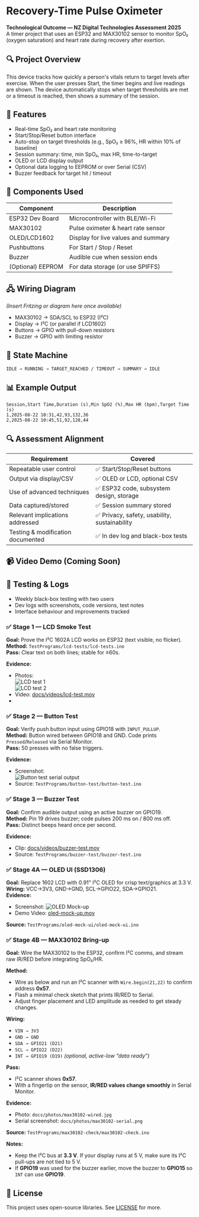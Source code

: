 # Recovery-Time Pulse Oximeter

**Technological Outcome — NZ Digital Technologies Assessment 2025**  
A timer project that uses an ESP32 and MAX30102 sensor to monitor SpO₂ (oxygen saturation) and heart rate during recovery after exertion.

## 🔍 Project Overview

This device tracks how quickly a person's vitals return to target levels after exercise. When the user presses Start, the timer begins and live readings are shown. The device automatically stops when target thresholds are met or a timeout is reached, then shows a summary of the session.

## 🎯 Features

- Real-time SpO₂ and heart rate monitoring
- Start/Stop/Reset button interface
- Auto-stop on target thresholds (e.g., SpO₂ ≥ 96%, HR within 10% of baseline)
- Session summary: time, min SpO₂, max HR, time-to-target
- OLED or LCD display output
- Optional data logging to EEPROM or over Serial (CSV)
- Buzzer feedback for target hit / timeout

## 🧩 Components Used

| Component      | Description                          |
|----------------|--------------------------------------|
| ESP32 Dev Board| Microcontroller with BLE/Wi-Fi       |
| MAX30102       | Pulse oximeter & heart rate sensor   |
| OLED/LCD1602   | Display for live values and summary  |
| Pushbuttons    | For Start / Stop / Reset             |
| Buzzer         | Audible cue when session ends        |
| (Optional) EEPROM | For data storage (or use SPIFFS) |

## 🖧 Wiring Diagram

_(Insert Fritzing or diagram here once available)_

- MAX30102 → SDA/SCL to ESP32 (I²C)
- Display → I²C (or parallel if LCD1602)
- Buttons → GPIO with pull-down resistors
- Buzzer → GPIO with limiting resistor

## 🚦 State Machine

```text
IDLE → RUNNING → TARGET_REACHED / TIMEOUT → SUMMARY → IDLE
```

## 📊 Example Output

```csv
Session,Start Time,Duration (s),Min SpO2 (%),Max HR (bpm),Target Time (s)
1,2025-08-22 10:31,42,93,132,36
2,2025-08-22 10:45,51,92,128,44
```

## 🔍 Assessment Alignment

| Requirement                        | Covered |
|------------------------------------|---------|
| Repeatable user control            | ✅ Start/Stop/Reset buttons |
| Output via display/CSV             | ✅ OLED or LCD, optional CSV |
| Use of advanced techniques         | ✅ ESP32 code, subsystem design, storage |
| Data captured/stored               | ✅ Session summary stored |
| Relevant implications addressed    | ✅ Privacy, safety, usability, sustainability |
| Testing & modification documented  | ✅ In dev log and black-box tests |

## 📹 Video Demo (Coming Soon)

## 🧪 Testing & Logs

- Weekly black-box testing with two users
- Dev logs with screenshots, code versions, test notes
- Interface behaviour and improvements tracked

### ✅ Stage 1 — LCD Smoke Test

**Goal:** Prove the I²C 1602A LCD works on ESP32 (text visible, no flicker).  
**Method:** `TestPrograms/lcd-tests/lcd-tests.ino`  
**Pass:** Clear text on both lines; stable for ≥60s.

**Evidence:**
- Photos:  
  ![LCD test 1](docs/photos/lcd-test-1.jpeg)  
  ![LCD test 2](docs/photos/lcd-test-2.jpeg)
- Video: [docs/videos/lcd-test.mov](docs/videos/lcd-test.mov)
- 
### ✅ Stage 2 — Button Test

**Goal:** Verify push button input using GPIO18 with `INPUT_PULLUP`.  
**Method:** Button wired between GPIO18 and GND. Code prints `Pressed`/`Released` via Serial Monitor.  
**Pass:** 50 presses with no false triggers.

**Evidence:**
- Screenshot:  
  ![Button test serial output](docs/photos/button-test-serial.png)
- Source: `TestPrograms/button-test/button-test.ino`

### ✅ Stage 3 — Buzzer Test

**Goal:** Confirm audible output using an active buzzer on GPIO19.  
**Method:** Pin 19 drives buzzer; code pulses 200 ms on / 800 ms off.  
**Pass:** Distinct beeps heard once per second.

**Evidence:**
- Clip: [docs/videos/buzzer-test.mov](docs/videos/buzzer-test.mov)
- Source: `TestPrograms/buzzer-test/buzzer-test.ino`

### ✅ Stage 4A — OLED UI (SSD1306)
**Goal:** Replace 1602 LCD with 0.91" I²C OLED for crisp text/graphics at 3.3 V.  
**Wiring:** VCC→3V3, GND→GND, SCL→GPIO22, SDA→GPIO21.  
**Evidence:**  

- Screenshot: ![OLED Mock-up](docs/photos/oled-mock-up.jpg)  
- Demo Video: [oled-mock-up.mov](docs/videos/oled-mock-up.mov)  

**Source:** `TestPrograms/oled-mock-ui/oled-mock-ui.ino`

### ✅ Stage 4B — MAX30102 Bring-up

**Goal:** Wire the MAX30102 to the ESP32, confirm I²C comms, and stream raw IR/RED before integrating SpO₂/HR.

**Method:**  
- Wire as below and run an I²C scanner with `Wire.begin(21,22)` to confirm address **0x57**.  
- Flash a minimal check sketch that prints IR/RED to Serial.  
- Adjust finger placement and LED amplitude as needed to get steady changes.

**Wiring:**  
- `VIN → 3V3`  
- `GND → GND`  
- `SDA → GPIO21 (D21)`  
- `SCL → GPIO22 (D22)`  
- `INT → GPIO19 (D19)` *(optional, active-low “data ready”)*

**Pass:**  
- I²C scanner shows **0x57**.  
- With a fingertip on the sensor, **IR/RED values change smoothly** in Serial Monitor.

**Evidence:**  
- Photo: `docs/photos/max30102-wired.jpg`  
- Serial screenshot: `docs/photos/max30102-serial.png`

**Source:** `TestPrograms/max30102-check/max30102-check.ino`

**Notes:**  
- Keep the I²C bus at **3.3 V**. If your display runs at 5 V, make sure its I²C pull-ups are not tied to 5 V.  
- If **GPIO19** was used for the buzzer earlier, move the buzzer to **GPIO15** so `INT` can use **GPIO19**.


## 📄 License

This project uses open-source libraries. See [LICENSE](LICENSE) for more.


